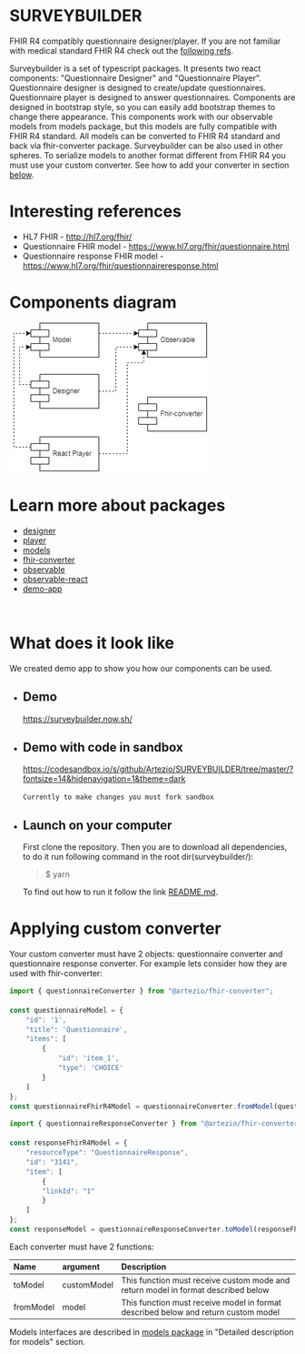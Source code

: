 # **SURVEYBUILDER**
FHIR R4 compatibly questionnaire designer/player. If you are not familiar with medical standard FHIR R4 check out the [following refs](#interesting-references).

Surveybuilder is a set of typescript packages. It presents two react components: "Questionnaire Designer" and "Questionnaire Player". Questionnaire designer is designed to create/update questionnaires. Questionnaire player is designed to answer questionnaires. Components are designed in bootstrap style, so you can easily add bootstrap themes to change there appearance. This components work with our observable models from models package, but this models are fully compatible with FHIR R4 standard. All models can be converted to FHIR R4 standard and back via fhir-converter package. Surveybuilder can be also used in other spheres. To serialize models to another format different from FHIR R4 you must use your custom converter. See how to add your converter in section [below](#applying-custom-converter).

# Interesting references

* HL7 FHIR - http://hl7.org/fhir/
* Questionnaire FHIR model - https://www.hl7.org/fhir/questionnaire.html
* Questionnaire response FHIR model - https://www.hl7.org/fhir/questionnaireresponse.html


# Components diagram

![uml diagram](./doc/Uml-diagram-modules.jpg)

# Learn more about packages
* [designer](./packages/designer/README.md "@artezio/designer package")
* [player](./packages/player/README.md "@artezio/player package")
* [models](./packages/models/README.md "@artezio/models package")
* [fhir-converter](./packages/fhir-converter/README.md "@artezio/fhir-converter package")
* [observable](./packages/observable/README.md "@artezio/observable package")
* [observable-react](./packages/observable-react/README.md)
* [demo-app](./demo-app/README.md "@artezio/demo-app")


&nbsp;
# What does it look like
We created demo app to show you how our components can be used.
* ## Demo
    https://surveybuilder.now.sh/

* ## Demo with code in sandbox
    https://codesandbox.io/s/github/Artezio/SURVEYBUILDER/tree/master/?fontsize=14&hidenavigation=1&theme=dark
    
    `Currently to make changes you must fork sandbox`

* ## Launch on your computer
    First clone the repository. Then you are to download all dependencies, to do it run following command in the root dir(surveybuilder/): 

    > $ yarn

    To find out how to run it follow the link [README.md](./doc/DEMO-APP.md).


# Applying custom converter

Your custom converter must have 2 objects: questionnaire converter and questionnaire response converter. For example lets consider how they are used with fhir-converter:

```javascript
import { questionnaireConverter } from "@artezio/fhir-converter";

const questionnaireModel = {
    "id": '1',
    "title": 'Questionnaire',
    "items": [
        {
            "id": 'item_1',
            "type": 'CHOICE'
        }
    ]
};
const questionnaireFhirR4Model = questionnaireConverter.fromModel(questionnaireModel);
```

```javascript
import { questionnaireResponseConverter } from "@artezio/fhir-converter";

const responseFhirR4Model = {
    "resourceType": "QuestionnaireResponse",
    "id": "3141",
    "item": [
        {
        "linkId": "1"
        }
    ]
};
const responseModel = questionnaireResponseConverter.toModel(responseFhirR4Model);
```

Each converter must have 2 functions:

| Name | argument | Description | 
| :---- | :-------- | :----- |
| toModel | customModel | This function must receive custom mode and return model in format described below |
| fromModel | model | This function must receive model in format described below and return custom model |

Models interfaces are described in [models package](./packages/models/README.md "@artezio/models package") in "Detailed description for models" section.